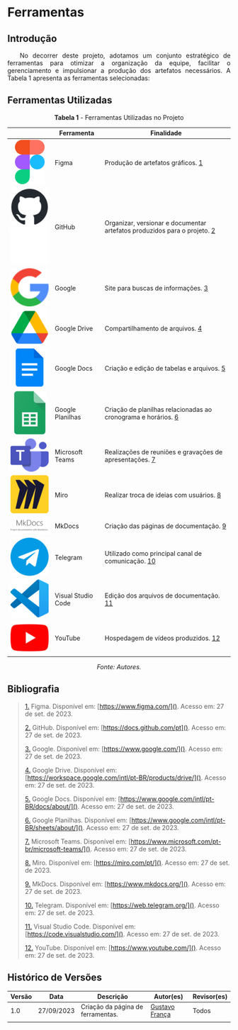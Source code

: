 # Ferramentas

## Introdução

<p style="text-align: justify;">&emsp;&emsp;No decorrer deste projeto, adotamos um conjunto estratégico de ferramentas para otimizar a organização da equipe, facilitar o gerenciamento e impulsionar a produção dos artefatos necessários. A Tabela 1 apresenta as ferramentas selecionadas:</p>

## Ferramentas Utilizadas

<center>

**Tabela 1** - Ferramentas Utilizadas no Projeto

|                                                                                                                               | Ferramenta         | Finalidade                                                                                                   |
| :---------------------------------------------------------------------------------------------------------------------------: | ------------------ | ------------------------------------------------------------------------------------------------------------ |
|                                       ![Logo do Figma](../assets/ferramentas/figma.png)                                       | Figma              | Produção de artefatos gráficos. <a id="anchor_1" href="#FRM1">1</a>                                        |
| ![Logo do GitHub](../assets/ferramentas/github.png#only-light)![Logo do GitHub](../assets/ferramentas/github-e.png#only-dark) | GitHub             | Organizar, versionar e documentar artefatos produzidos para o projeto. <a id="anchor_2" href="#FRM2">2</a> |
|                                      ![Logo do Google](../assets/ferramentas/google.png)                                      | Google             | Site para buscas de informações. <a id="anchor_3" href="#FRM3">3</a>                                       |
|                                   ![Logo do Google Drive](../assets/ferramentas/gdrive.png)                                   | Google Drive       | Compartilhamento de arquivos. <a id="anchor_4" href="#FRM4">4</a>                                          |
|                                    ![Logo do Google Docs](../assets/ferramentas/gdocs.png)                                    | Google Docs        | Criação e edição de tabelas e arquivos. <a id="anchor_5" href="#FRM5">5</a>                                |
|                                ![Logo do Google Planilhas](../assets/ferramentas/gsheets.png)                                 | Google Planilhas   | Criação de planilhas relacionadas ao cronograma e horários. <a id="anchor_6" href="#FRM6">6</a>            |
|                                  ![Logo do Microsoft Teams](../assets/ferramentas/teams.png)                                  | Microsoft Teams    | Realizações de reuniões e gravações de apresentações. <a id="anchor_7" href="#FRM7">7</a>                  |
|                                        ![Logo do Miro](../assets/ferramentas/miro.png)                                        | Miro               | Realizar troca de ideias com usuários. <a id="anchor_8" href="#FRM8">8</a>                                 |
|                                      ![Logo do MkDocs](../assets/ferramentas/mkdocs.png)                                      | MkDocs             | Criação das páginas de documentação. <a id="anchor_9" href="#FRM9">9</a>                                   |
|                                    ![Logo do Telegram](../assets/ferramentas/telegram.png)                                    | Telegram           | Utilizado como principal canal de comunicação. <a id="anchor_10" href="#FRM10">10</a>                      |
|                                ![Logo do Visual Studio Code](../assets/ferramentas/vscode.png)                                | Visual Studio Code | Edição dos arquivos de documentação. <a id="anchor_11" href="#FRM11">11</a>                                |
|                                     ![Logo do Youtube](../assets/ferramentas/youtube.png)                                     | YouTube            | Hospedagem de vídeos produzidos. <a id="anchor_12" href="#FRM12">12</a>                                    |
  

_Fonte: Autores._

</center>

## Bibliografia

> <a id="FRM3" href="#anchor_1">1.</a> Figma. Disponível em: [https://www.figma.com/](). Acesso em: 27 de set. de 2023.
>
> <a id="FRM1" href="#anchor_2">2.</a> GitHub. Disponível em: [https://docs.github.com/pt](). Acesso em: 27 de set. de 2023.
>
> <a id="FRM8" href="#anchor_3">3.</a> Google. Disponível em: [https://www.google.com/](). Acesso em: 27 de set. de 2023.
>
> <a id="FRM10" href="#anchor_4">4.</a> Google Drive. Disponível em: [https://workspace.google.com/intl/pt-BR/products/drive/](). Acesso em: 27 de set. de 2023.
>
> <a id="FRM9" href="#anchor_5">5.</a> Google Docs. Disponível em: [https://www.google.com/intl/pt-BR/docs/about/](). Acesso em: 27 de set. de 2023.
>
> <a id="FRM8" href="#anchor_6">6.</a> Google Planilhas. Disponível em: [https://www.google.com/intl/pt-BR/sheets/about/](). Acesso em: 27 de set. de 2023.
>
> <a id="FRM2" href="#anchor_7">7.</a> Microsoft Teams. Disponível em: [https://www.microsoft.com/pt-br/microsoft-teams/](). Acesso em: 27 de set. de 2023.
>
> <a id="FRM13" href="#anchor_8">8.</a> Miro. Disponível em: [https://miro.com/pt/](). Acesso em: 27 de set. de 2023.
>
> <a id="FRM4" href="#anchor_9">9.</a> MkDocs. Disponível em: [https://www.mkdocs.org/](). Acesso em: 27 de set. de 2023.
>
> <a id="FRM11" href="#anchor_10">10.</a> Telegram. Disponível em: [https://web.telegram.org/](). Acesso em: 27 de set. de 2023.
>
> <a id="FRM5" href="#anchor 11">11.</a> Visual Studio Code. Disponível em: [https://code.visualstudio.com/](). Acesso em: 27 de set. de 2023.
>
> <a id="FRM7" href="#anchor_12">12.</a> YouTube. Disponível em: [https://www.youtube.com/](). Acesso em: 27 de set. de 2023.
>





## Histórico de Versões

| Versão | Data       | Descrição                         | Autor(es)                                       | Revisor(es) |
| ------ | ---------- | --------------------------------- | ----------------------------------------------- | ----------- |
| 1.0    | 27/09/2023 | Criação da página de ferramentas. | [Gustavo França](https://github.com/gustavofbs) | Todos       |
|        |